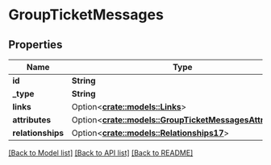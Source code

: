 # GroupTicketMessages

## Properties

Name | Type | Description | Notes
------------ | ------------- | ------------- | -------------
**id** | **String** |  | 
**_type** | **String** |  | 
**links** | Option<[**crate::models::Links**](links.md)> |  | [optional]
**attributes** | Option<[**crate::models::GroupTicketMessagesAttributes**](groupTicketMessagesAttributes.md)> |  | [optional]
**relationships** | Option<[**crate::models::Relationships17**](relationships17.md)> |  | [optional]

[[Back to Model list]](../README.md#documentation-for-models) [[Back to API list]](../README.md#documentation-for-api-endpoints) [[Back to README]](../README.md)


